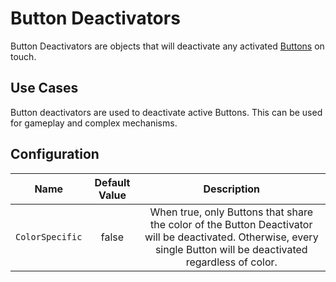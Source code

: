 # Button Deactivators

Button Deactivators are objects that will deactivate any activated [Buttons](/docs/client-objects/buttons.md) on touch.

## Use Cases
Button deactivators are used to deactivate active Buttons. This can be used for gameplay and complex mechanisms.

## Configuration
| Name | Default Value | Description
|:-----:|:-----:|:-----:
| `ColorSpecific` | false | When true, only Buttons that share the color of the Button Deactivator will be deactivated. Otherwise, every single Button will be deactivated regardless of color.